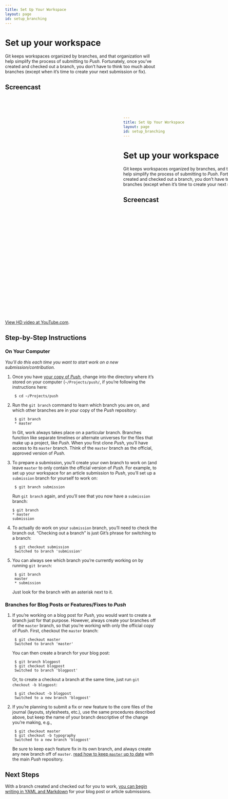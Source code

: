 ```yaml
---
title: Set Up Your Workspace
layout: page
id: setup_branching
---
```


# Set up your workspace

Git keeps workspaces organized by branches, and that organization will help simplify the process of
submitting to *Push*. Fortunately, once you’ve created and checked out a branch, you don’t have to
think too much about branches (except when it’s time to create your next submission or fix).

## Screencast

<div class="video-container">
  <iframe width="1280" height="720" src="?rel=0" frameborder="0" allowfullscreen="allowfullscreen"> </iframe>
</div>

[View HD video at YouTube.com](http://www.youtube.com/watch_popup?v=AAAAAAAAAAAAA&hd=1).

## Step-by-Step Instructions

### On Your Computer
*You’ll do this each time you want to start work on a new submission/contribution.*

1. Once you have [your copy of *Push*](/setup/fork-and-clone.html), change into the directory
   where it’s stored on your computer (`~/Projects/push/`, if you’re following the instructions
   here:

        $ cd ~/Projects/push

2. Run the `git branch` command to learn which branch you are on, and which other branches are in
   your copy of the *Push* repository:

        $ git branch
        * master

   In Git, work always takes place on a particular branch. Branches function like separate timelines
   or alternate universes for the files that make up a project, like *Push*. When you first clone
   *Push*, you’ll have access to its `master` branch. Think of the `master` branch as the official,
   approved version of *Push*.

3. To prepare a submission, you’ll create your own branch to work on (and leave `master` to only
   contain the official version of *Push*. For example, to set up your workspace for an article
   submission to *Push*, you’ll set up a `submission` branch for yourself to work on:

        $ git branch submission

   Run `git branch` again, and you’ll see that you now have a `submission` branch:

       $ git branch
       * master
       submission

4. To actually do work on your `submission` branch, you’ll need to check the branch out. “Checking
   out a branch” is just Git’s phrase for switching to a branch:

        $ git checkout submission
        Switched to branch 'submission'

5. You can always see which branch you’re currently working on by running `git branch`:

        $ git branch
        master
        * submission

   Just look for the branch with an asterisk next to it.

### Branches for Blog Posts or Features/Fixes to *Push*

1. If you’re working on a blog post for *Push*, you would want to create a branch just for that
   purpose. However, always create your branches off of the `master` branch, so that you’re working
   with only the official copy of *Push*. First, checkout the `master` branch:

        $ git checkout master
        Switched to branch 'master'

   You can then create a branch for your blog post:

        $ git branch blogpost
        $ git checkout blogpost
        Switched to branch 'blogpost'

   Or, to create a checkout a branch at the same time, just run `git checkout -b blogpost`:

        $ git checkout -b blogpost
        Switched to a new branch 'blogpost'

2. If you’re planning to submit a fix or new feature to the core files of the journal (layouts,
   stylesheets, etc.), use the same procedures described above, but keep the name of your branch
   descriptive of the change you’re making, e.g.,

        $ git checkout master
        $ git checkout -b typography
        Switched to a new branch 'blogpost'

   Be sure to keep each feature fix in its own branch, and always create any new branch off of
   `master`. [read how to keep `master` up to date](/setup/stay-updated.html) with the main *Push*
   repository.

## Next Steps

With a branch created and checked out for you to work,
[you can begin writing in YAML and Markdown](/setup/yaml-and-markdown.html) for your blog post or
article submissions.
